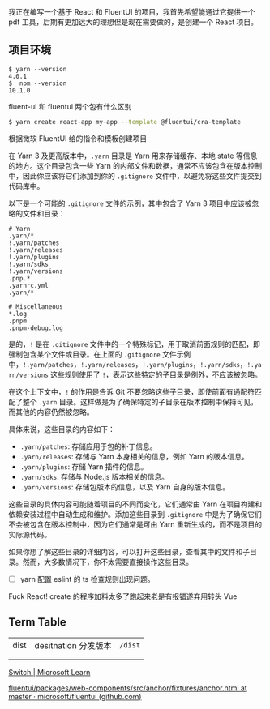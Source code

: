 我正在编写一个基于 React 和 FluentUI 的项目，我首先希望能通过它提供一个 pdf 工具，后期有更加远大的理想但是现在需要做的，是创建一个 React 项目。

## 项目环境

```shell
$ yarn --version
4.0.1
$  npm --version        
10.1.0

```

fluent-ui 和 fluentui 两个包有什么区别

```sh
$ yarn create react-app my-app --template @fluentui/cra-template
```

根据微软 FluentUI 给的指令和模板创建项目



在 Yarn 3 及更高版本中，`.yarn` 目录是 Yarn 用来存储缓存、本地 state 等信息的地方。这个目录包含一些 Yarn 的内部文件和数据，通常不应该包含在版本控制中，因此你应该将它们添加到你的 `.gitignore` 文件中，以避免将这些文件提交到代码库中。

以下是一个可能的 `.gitignore` 文件的示例，其中包含了 Yarn 3 项目中应该被忽略的文件和目录：

```properties
# Yarn
.yarn/*
!.yarn/patches
!.yarn/releases
!.yarn/plugins
!.yarn/sdks
!.yarn/versions
.pnp.*
.yarnrc.yml
.yarn/*

# Miscellaneous
*.log
.pnpm
.pnpm-debug.log

```

是的，`!` 是在 `.gitignore` 文件中的一个特殊标记，用于取消前面规则的匹配，即强制包含某个文件或目录。在上面的 `.gitignore` 文件示例中，`!.yarn/patches`，`!.yarn/releases`，`!.yarn/plugins`，`!.yarn/sdks`，`!.yarn/versions` 这些规则使用了 `!`，表示这些特定的子目录是例外，不应该被忽略。

在这个上下文中，`!` 的作用是告诉 Git 不要忽略这些子目录，即使前面有通配符匹配了整个 `.yarn` 目录。这样做是为了确保特定的子目录在版本控制中保持可见，而其他的内容仍然被忽略。

具体来说，这些目录的内容如下：

- `.yarn/patches`: 存储应用于包的补丁信息。
- `.yarn/releases`: 存储与 Yarn 本身相关的信息，例如 Yarn 的版本信息。
- `.yarn/plugins`: 存储 Yarn 插件的信息。
- `.yarn/sdks`: 存储与 Node.js 版本相关的信息。
- `.yarn/versions`: 存储包版本的信息，以及 Yarn 自身的版本信息。

这些目录的具体内容可能随着项目的不同而变化，它们通常由 Yarn 在项目构建和依赖安装过程中自动生成和维护。添加这些目录到 `.gitignore` 中是为了确保它们不会被包含在版本控制中，因为它们通常是可由 Yarn 重新生成的，而不是项目的实际源代码。

如果你想了解这些目录的详细内容，可以打开这些目录，查看其中的文件和子目录。然而，大多数情况下，你不太需要直接操作这些目录。



- [ ] yarn 配置 eslint 的 ts 检查规则出现问题。



Fuck React!   create 的程序加料太多了跑起来老是有报错遂弃用转头 Vue





## Term Table

|      |                      |         |
| ---- | -------------------- | ------- |
| dist | desitnation 分发版本 | `/dist` |
|      |                      |         |
|      |                      |         |

[Switch | Microsoft Learn](https://learn.microsoft.com/en-us/fluent-ui/web-components/components/switch?pivots=typescript)

[fluentui/packages/web-components/src/anchor/fixtures/anchor.html at master · microsoft/fluentui (github.com)](https://github.com/microsoft/fluentui/blob/master/packages/web-components/src/anchor/fixtures/anchor.html)
